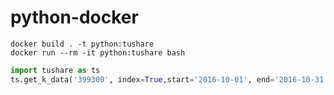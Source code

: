 # python-docker
```shell
docker build . -t python:tushare
docker run --rm -it python:tushare bash
```

```python
import tushare as ts
ts.get_k_data('399300', index=True,start='2016-10-01', end='2016-10-31')
```
